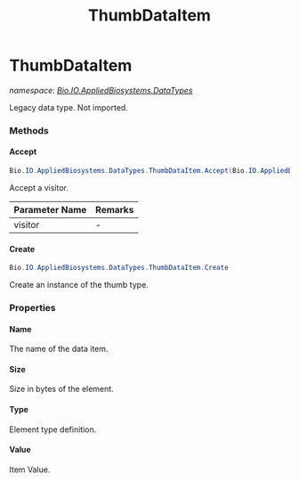 ﻿---
title: ThumbDataItem
---

# ThumbDataItem
_namespace: [Bio.IO.AppliedBiosystems.DataTypes](N-Bio.IO.AppliedBiosystems.DataTypes.html)_

Legacy data type. Not imported.

### Methods

#### Accept
```csharp
Bio.IO.AppliedBiosystems.DataTypes.ThumbDataItem.Accept(Bio.IO.AppliedBiosystems.DataParsers.IAb1DataVisitor)
```
Accept a visitor.

|Parameter Name|Remarks|
|--------------|-------|
|visitor|-|


#### Create
```csharp
Bio.IO.AppliedBiosystems.DataTypes.ThumbDataItem.Create
```
Create an instance of the thumb type.



### Properties

#### Name
The name of the data item.
#### Size
Size in bytes of the element.
#### Type
Element type definition.
#### Value
Item Value.

